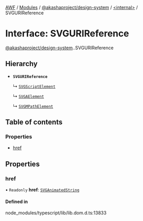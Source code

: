 [AWF](../README.md) / [Modules](../modules.md) / [@akashaproject/design-system](../modules/akashaproject_design_system.md) / [<internal\>](../modules/akashaproject_design_system._internal_.md) / SVGURIReference

# Interface: SVGURIReference

[@akashaproject/design-system](../modules/akashaproject_design_system.md).[<internal>](../modules/akashaproject_design_system._internal_.md).SVGURIReference

## Hierarchy

- **`SVGURIReference`**

  ↳ [`SVGScriptElement`](akashaproject_design_system._internal_.SVGScriptElement.md)

  ↳ [`SVGAElement`](akashaproject_design_system._internal_.SVGAElement.md)

  ↳ [`SVGMPathElement`](akashaproject_design_system._internal_.SVGMPathElement.md)

## Table of contents

### Properties

- [href](akashaproject_design_system._internal_.SVGURIReference.md#href)

## Properties

### href

• `Readonly` **href**: [`SVGAnimatedString`](../modules/akashaproject_design_system._internal_.md#svganimatedstring)

#### Defined in

node_modules/typescript/lib/lib.dom.d.ts:13833
